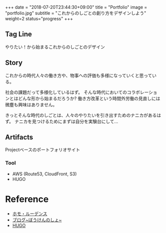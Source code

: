 +++
date = "2018-07-20T23:44:30+09:00"
title = "Portfolio"
image = "portfolio.jpg"
subtitle = "これからのしごとの創り方をデザインしよう"
weight=2
status="progress"
+++

## Tag Line
やりたい！から始まるこれからのしごとのデザイン

## Story
これからの時代人々の働き方や、物事への評価も多様になっていくと思っている。

社会の課題だって多様化しているはず。
そんな時代においてのコラボレーションとはどんな形から始まるだろうか?
働き方改革という時間外労働の見直しには微塵も興味はありません。

きっとそんな時代のしごとは、人々のやりたいを引き出すためのナニカがあるはず。
ナニカを見つけるためにまずは自分を実験台にして...

## Artifacts
Projectベースのポートフォリオサイト

### Tool
- AWS (Route53, CloudFront, S3)
- HUGO

# Reference
- [ホモ・ルーデンス](https://www.amazon.co.jp/dp/4122000254)
- [ブログ~ぼうけんのしょ~](https://note.mu/chocopie116/m/m603ca11b459e)
- [HUGO](https://gohugo.io/)
